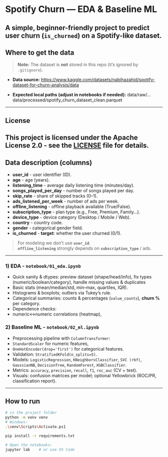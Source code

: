 # Spotify Churn — EDA & Baseline ML

A simple, beginner-friendly project to predict user churn (`is_churned`) on a Spotify-like dataset.
---

## Where to get the data

> **Note:** The dataset is **not** stored in this repo (it’s ignored by `.gitignore`).

- **Data source:** https://www.kaggle.com/datasets/nabihazahid/spotify-dataset-for-churn-analysis/data

- **Expected local paths (adjust in notebooks if needed):**
      data/raw/...
      data/processed/spotify_churn_dataset_clean.parquet
---
## License

This project is licensed under the Apache License 2.0 - see the [LICENSE](LICENSE) file for details.
---

## Data description (columns)

- **user_id** - user identifier (ID).
- **age** - age (years).
- **listening_time** - average daily listening time (minutes/day).
- **songs_played_per_day** - number of songs played per day.
- **skip_rate** - share of skipped tracks (0–1).
- **ads_listened_per_week** - number of ads per week.
- **offline_listening** - offline playback available (True/False).
- **subscription_type** - plan type (e.g., Free, Premium, Family…).
- **device_type** - device category (Desktop / Mobile / Web).
- **country** - country code.
- **gender** - categorical gender field.
- **is_churned** - **target**: whether the user churned (0/1).

> For modeling we don’t use **`user_id`**.  
> **`offline_listening`** strongly depends on **`subscription_type`** / ads.

---
### 1) EDA - `notebook/01_eda.ipynb`
- Quick sanity & dtypes: preview dataset (shape/head/info), fix types (numeric/boolean/category), handle missing values & duplicates
- Basic stats (mean/median/std, min–max, quartiles, IQR).
- Histograms & boxplots; outliers via Tukey’s rule.
- Categorical summaries: counts & percentages (`value_counts`), **churn %** per category.
- Dependence checks:
- numeric↔numeric correlations (heatmap),

### 2) Baseline ML - `notebook/02_ml.ipynb`
- Preprocessing pipeline with `ColumnTransformer`:
- `StandardScaler` for numeric features,
- `OneHotEncoder(drop='first')` for categorical features.
- Validation: `StratifiedKFold(n_splits=5)`.
- Models: `LogisticRegression`, `KNeighborsClassifier`, `SVC (rbf)`,  
`GaussianNB`, `DecisionTree`, `RandomForest`, `XGBClassifier`.
- Metrics: `accuracy`, `precision`, `recall`, `f1`, `roc_auc` (CV + test).
- Visuals: confusion matrices per model; optional Yellowbrick (ROC/PR, classification report).

---

## How to run

```bash
# in the project folder
python -m venv venv
# Windows:
.\venv\Scripts\Activate.ps1

pip install -r requirements.txt

# Open the notebooks:
jupyter lab    # or use VS Code
